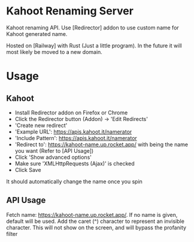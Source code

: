 # Kahoot Renaming Server

Kahoot renaming API. Use [Redirector] addon to use custom name for Kahoot generated name.

Hosted on [Railway] with Rust (Just a little program). In the future it will most likely be moved to a new domain.

# Usage

## Kahoot

- Install Redirector addon on Firefox or Chrome
- Click the Redirector button (Addon) -> 'Edit Redirects'
- 'Create new redirect'
- 'Example URL': https://apis.kahoot.it/namerator
- 'Include Pattern': https://apis.kahoot.it/namerator
- 'Redirect to': https://kahoot-name.up.rocket.app/<NAME> with <NAME> being the name you want (Refer to [API Usage])
- Click 'Show advanced options'
- Make sure 'XMLHttpRequests (Ajax)' is checked
- Click Save

It should automatically change the name once you spin

## API Usage

Fetch name: https://kahoot-name.up.rocket.app/<NAME>. If no name is given, default will be used. Add the caret (^) character to represent an invisible character. This will not show on the screen, and will bypass the profanity filter
